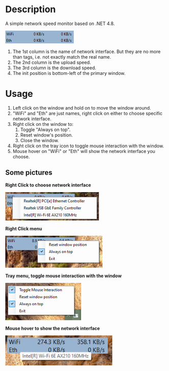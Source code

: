 # Description

A simple network speed monitor based on .NET 4.8.

![example](/img/example.png)

1. The 1st column is the name of network interface. But they are no more than tags, i.e. not exactly match the real name.
1. The 2nd column is the upload speed.
1. The 3rd column is the download speed.
1. The init position is bottom-left of the primary window.

# Usage
1. Left click on the window and hold on to move the window around.
1. "WiFi" and "Eth" are just names, right click on either to choose specific network interface.
1. Right click on the window to: 
	1. Toggle "Always on top".
	1. Reset window's position.
	1. Close the window. 
1. Right click on the tray icon to toggle mouse interaction with the window.
1. Mouse hover on "WiFi" or "Eth" will show the network interface you choose.

## Some pictures

**Right Click to choose network interface**

![rightclick](/img/rightclick.png)

**Right Click menu**

![rightclick](/img/rightclick2.png)

**Tray menu, toggle mouse interaction with the window**

![rightclick](/img/rightclick3.png)

**Mouse hover to show the network interface**

![hover](/img/mousehover.png)

